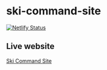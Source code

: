 # ski-command-site

[![Netlify Status](https://api.netlify.com/api/v1/badges/2f317f52-736d-4c8d-9d86-22d611c187f0/deploy-status)](https://app.netlify.com/sites/skimmands/deploys)

## Live website 
[Ski Command Site](https://comms.skiesti.com/)

